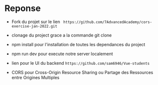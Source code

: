 # Reponse

- Fork du projet sur le lien ` https://github.com/7AdvancedAcademy/cors-exercise-jan-2022.git`

- clonage du project grace a la commande git clone

- npm install pour l'installation de toutes les dependances du project

- npm run dev pour execute notre server localement

- lien pour le UI du backend ` https://github.com/sam6946/Vue-students `

-  CORS pour Cross-Origin Resource Sharing ou Partage des Ressources entre Origines Multiples
